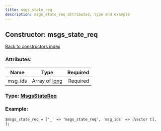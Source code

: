 ```yaml
---
title: msgs_state_req
description: msgs_state_req attributes, type and example
---
```

## Constructor: msgs\_state\_req  
[Back to constructors index](index.md)



### Attributes:

| Name     |    Type       | Required |
|----------|:-------------:|---------:|
|msg\_ids|Array of [long](../types/long.md) | Required|



### Type: [MsgsStateReq](../types/MsgsStateReq.md)


### Example:

```
$msgs_state_req = ['_' => 'msgs_state_req', 'msg_ids' => [Vector t], ];
```  

